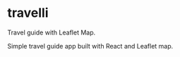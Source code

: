 # travelli
Travel guide with Leaflet Map.

Simple travel guide app built with React and Leaflet map.
